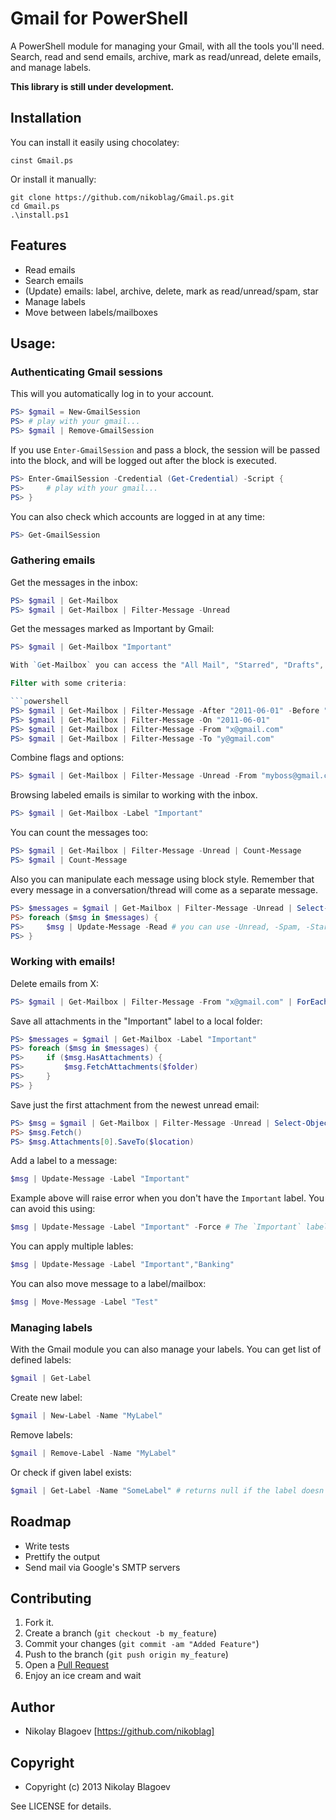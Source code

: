 # Gmail for PowerShell

A PowerShell module for managing your Gmail, with all the tools you'll need. Search, 
read and send emails, archive, mark as read/unread, delete emails, 
and manage labels.

__This library is still under development.__

## Installation

You can install it easily using chocolatey:

    cinst Gmail.ps

Or install it manually:

    git clone https://github.com/nikoblag/Gmail.ps.git
    cd Gmail.ps
    .\install.ps1

## Features

* Read emails
* Search emails
* (Update) emails: label, archive, delete, mark as read/unread/spam, star
* Manage labels
* Move between labels/mailboxes

## Usage:

### Authenticating Gmail sessions

This will you automatically log in to your account. 

```powershell
PS> $gmail = New-GmailSession
PS> # play with your gmail...
PS> $gmail | Remove-GmailSession
```

If you use `Enter-GmailSession` and pass a block, the session will be passed into the block, 
and will be logged out after the block is executed.

```powershell
PS> Enter-GmailSession -Credential (Get-Credential) -Script {
PS>     # play with your gmail...
PS> }
```

You can also check which accounts are logged in at any time:

```powershell
PS> Get-GmailSession
```

### Gathering emails
    
Get the messages in the inbox:

```powershell
PS> $gmail | Get-Mailbox
PS> $gmail | Get-Mailbox | Filter-Message -Unread
```

Get the messages marked as Important by Gmail:

```powershell
PS> $gmail | Get-Mailbox "Important"

With `Get-Mailbox` you can access the "All Mail", "Starred", "Drafts", "Important", "Sent Mail", "Spam" Gmail folders

Filter with some criteria:

```powershell
PS> $gmail | Get-Mailbox | Filter-Message -After "2011-06-01" -Before "2012-01-01"
PS> $gmail | Get-Mailbox | Filter-Message -On "2011-06-01"
PS> $gmail | Get-Mailbox | Filter-Message -From "x@gmail.com"
PS> $gmail | Get-Mailbox | Filter-Message -To "y@gmail.com"
```

Combine flags and options:

```powershell
PS> $gmail | Get-Mailbox | Filter-Message -Unread -From "myboss@gmail.com"
```

Browsing labeled emails is similar to working with the inbox.

```powershell
PS> $gmail | Get-Mailbox -Label "Important"
```

You can count the messages too:

```powershell
PS> $gmail | Get-Mailbox | Filter-Message -Unread | Count-Message
PS> $gmail | Count-Message
```
    
Also you can manipulate each message using block style. Remember that every message in a conversation/thread will come as a separate message.

```powershell
PS> $messages = $gmail | Get-Mailbox | Filter-Message -Unread | Select-Object -Last 10
PS> foreach ($msg in $messages) {
PS>     $msg | Update-Message -Read # you can use -Unread, -Spam, -Star, -Unstar, -Archive too
PS> }
```
    
### Working with emails!

Delete emails from X:

```powershell
PS> $gmail | Get-Mailbox | Filter-Message -From "x@gmail.com" | ForEach-Object { Remove-Message $_ }
```

Save all attachments in the "Important" label to a local folder:

```powershell
PS> $messages = $gmail | Get-Mailbox -Label "Important"
PS> foreach ($msg in $messages) {
PS>     if ($msg.HasAttachments) {
PS>         $msg.FetchAttachments($folder)
PS>     }
PS> }
```

Save just the first attachment from the newest unread email:

```powershell
PS> $msg = $gmail | Get-Mailbox | Filter-Message -Unread | Select-Object -Last 1
PS> $msg.Fetch()
PS> $msg.Attachments[0].SaveTo($location)
```

Add a label to a message:

```powershell
$msg | Update-Message -Label "Important"
```

Example above will raise error when you don't have the `Important` label. You can avoid this using:

```powershell
$msg | Update-Message -Label "Important" -Force # The `Important` label will be automatically created now
```

You can apply multiple lables:

```powershell
$msg | Update-Message -Label "Important","Banking"
```

You can also move message to a label/mailbox:

```powershell
$msg | Move-Message -Label "Test"
```

### Managing labels

With the Gmail module you can also manage your labels. You can get list of defined labels:

```powershell
$gmail | Get-Label
```

Create new label:

```powershell
$gmail | New-Label -Name "MyLabel"
```

Remove labels:

```powershell
$gmail | Remove-Label -Name "MyLabel"
```

Or check if given label exists:

```powershell
$gmail | Get-Label -Name "SomeLabel" # returns null if the label doesn't exist
```

## Roadmap
* Write tests
* Prettify the output
* Send mail via Google's SMTP servers

## Contributing

1. Fork it.
2. Create a branch (`git checkout -b my_feature`)
3. Commit your changes (`git commit -am "Added Feature"`)
4. Push to the branch (`git push origin my_feature`)
5. Open a [Pull Request](https://github.com/nikoblag/Gmail.ps/compare/)
6. Enjoy an ice cream and wait

## Author

* Nikolay Blagoev [https://github.com/nikoblag]

## Copyright

* Copyright (c) 2013 Nikolay Blagoev

See LICENSE for details.

